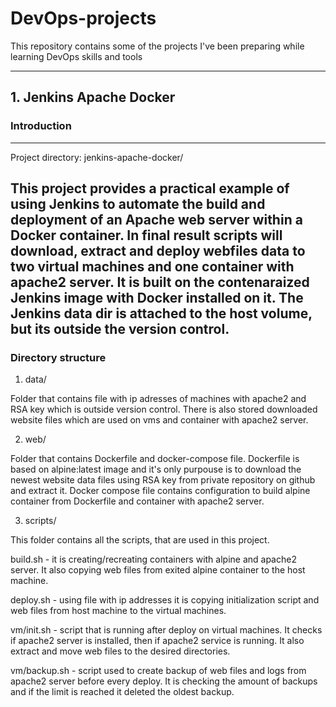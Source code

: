 # DevOps-projects
This repository contains some of the projects I've been preparing while learning DevOps skills and tools

---

## 1. Jenkins Apache Docker
### Introduction
---
Project directory: jenkins-apache-docker/

This project provides a practical example of using Jenkins to automate the build and deployment of an Apache web server within a Docker container. In final result scripts will download, extract and deploy webfiles data to two virtual machines and one container with apache2 server. It is built on the contenaraized Jenkins image with Docker installed on it. The Jenkins data dir is attached to the host volume, but its outside the version control.
---
### Directory structure


1. data/

Folder that contains file with ip adresses of machines with apache2 and RSA key which is outside version control. There is also stored downloaded website files which are used on vms and container with apache2 server.

2. web/

Folder that contains Dockerfile and docker-compose file. Dockerfile is based on alpine:latest image and it's only purpouse is to download the newest website data files using RSA key from private repository on github and extract it. Docker compose file contains configuration to build alpine container from Dockerfile and container with apache2 server.

3. scripts/

This folder contains all the scripts, that are used in this project.

build.sh - it is creating/recreating containers with alpine and apache2 server. It also copying web files from exited alpine container to the host machine.

deploy.sh - using file with ip addresses it is copying initialization script and web files from host machine to the virtual machines.

vm/init.sh - script that is running after deploy on virtual machines. It checks if apache2 server is installed, then if apache2 service is running. It also extract and move web files to the desired directories.

vm/backup.sh - script used to create backup of web files and logs from apache2 server before every deploy. It is checking the amount of backups and if the limit is reached it deleted the oldest backup.


